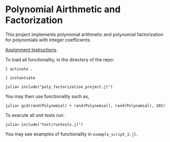 # Polynomial Airthmetic and Factorization

This project implements polynomial arithmetic and polynomial factorization for polynomials with integer coefficients. 

[Assignment Instructions](https://courses.smp.uq.edu.au/MATH2504/2024/assessment_html/project1.html).

To load all functionality, in the directory of the repo:

```
] activate .
```

```
] instantiate
```

```
julia> include("poly_factorization_project.jl")
```

You may then use functionality such as,

```
julia> gcd(rand(Polynomial) + rand(Polynomial), rand(Polynomial), 101)
```

To execute all unit tests run:

```
julia> include("test/runtests.jl")
```

You may see examples of functionality in `example_script_2.jl`.

